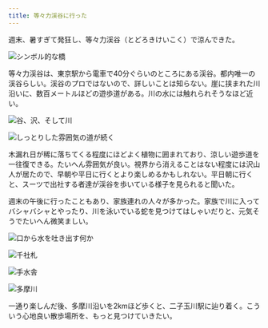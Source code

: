 ```yaml
---
title: 等々力渓谷に行った
---
```

週末、暑すぎて発狂し、等々力渓谷（とどろきけいこく）で涼んできた。

![](https://lh5.googleusercontent.com/k0h5oCroKo6HAeLhcZ-W2gwXLzZyUJKP9baD1lWrlm5ukYvl9a4wI0N2pujIJkwC9KNO4-JtZBnrBb74fmgDsI791HxFgEYgWjJ0QXHEe47saAGaMofeKkA1YZqKriwYUJeJDj9WqO40x4ClpGi5DyGVsb3VOBYJ-8lK351qTawNqz9DsjQ8LsgvmDouDQ "シンボル的な橋")

等々力渓谷は、東京駅から電車で40分ぐらいのところにある渓谷。都内唯一の渓谷らしい。渓谷のプロではないので、詳しいことは知らない。崖に挟まれた川沿いに、数百メートルほどの遊歩道がある。川の水には触れられそうなほど近い。

![](https://lh3.googleusercontent.com/JoTkOO9G1IaZ5yphoOSfNCk8hjrdubgYMAKuzoRaCatL2dOxG4KCA_Jwa3g1c3iBemN8wZ0dVslfSB0uncJoxNi9JS67t2OLg0zcVrukBFXxgi0fLWQtqqjkzlJ1shVPSjZdMQkpiV_cj79dqrC8XNzW84IhhmGJCy-aHfIszg9nBkEDAlN0ICx2TLlBdA "谷、沢、そして川")

![](https://lh6.googleusercontent.com/8e-tKe5jbZQYAkanGhlvgk0WW5Y3hWh5nMEkKB990BT1sqDTx67TXNmWLPWLWblby-8ctf7IJAljl0kOxfM3oxmuAOeBhSRCqIccYhupqgD30I490s4vKRrtKJSfllUAa1ZeBiZFoESL6UaQkEK2JkDsCeVBI14Rco3qZ2W654wZD4Euq2HEtvNd26-I3A "しっとりした雰囲気の道が続く")

木漏れ日が稀に落ちてくる程度にほどよく植物に囲まれており、涼しい遊歩道を一往復できる。たいへん雰囲気が良い。視界から消えることはない程度には沢山人が居たので、早朝や平日に行くとより楽しめるかもしれない。平日朝に行くと、スーツで出社する者達が渓谷を歩いている様子を見られると聞いた。

週末の午後に行ったこともあり、家族連れの人々が多かった。家族で川に入ってバシャバシャとやったり、川を泳いでいる蛇を見つけてはしゃいだりと、元気そうでたいへん微笑ましい。

![](https://lh5.googleusercontent.com/f_jnBqkQ18u6uEpRNXsBVIDZLy_GyeOOnT76sVuu1tOb4tbBKmcJwVrT2IKaxsNm2N4XFy35jKoJq2jW6ZdknAZW0CBWzw95o2d7dRWoStRD-Fy4551b3F4wp_nuoKgpWTvztjN3cKvYcEQnICygfR53yFOw7ooj74hM_fqe7fyDaSXwc_-rDyMy7EYPcQ "口から水を吐き出す何か")

![](https://lh5.googleusercontent.com/svVedZWWJSlrioIvp2XfF2NGa_rF2EYDbn-EeqsQR-AOFjXM80yWv1_jTZhBevo51gbcRz0tMmgceCRApz_X--H_NptoOOd-0SdWIv4XBVXKG7elpP3l1lOarxrBYkEwzyIzYpJzjWO7CDeBRl4uKRejHEWn27cImiUsAJUgnYKiVz9zOxhHqJcoV9UVRw "千社札")

![](https://lh6.googleusercontent.com/auDnGGbBB2y1iti9t8PhxFyVMqYFetAbGC7-kqyJA6k-EMo60p9b8Pj-N7lg4nqE27ZiU96v0Qnd3AJvY7QTOW8207drRljBn_r-o64_7QY9N5FQ6IIvmBQdgvaLUZzkiwAXGo8lL46HtIrF4tm9TI6VV515KdJwxPKA1PqAUj9mxNmPHS3SMMlIgvzQCw "手水舎")

![](https://lh6.googleusercontent.com/CAYXCPBA7ycB7tRX281cVCol4V7Rq65fAQir2C2iWAjDYqKM8vDo1cncIxjryGmhF4z1GzjrX1HL8C2MTOOGq7LGWfK57abAlINTiTQ5Slyt_4k1HgGYu00C-jkdpb1aUvcv5XJMsPIuPIAvp3IUmpeXu7LpQrvo9ZAQx4IiYffaUgjkF9WYhdcwN31eOw "多摩川")

一通り楽しんだ後、多摩川沿いを2kmほど歩くと、二子玉川駅に辿り着く。こういう心地良い散歩場所を、もっと見つけていきたい。
